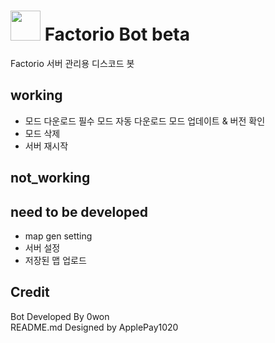 # <img src="https://github.com/PARKasd/factorio_bot-working/blob/main/src/qOiiCE6c_resiz.png" width="48" height="48"/> Factorio Bot beta

Factorio 서버 관리용 디스코드 봇

## working 
 - 모드 다운로드 필수 모드 자동 다운로드 모드 업데이트 & 버전 확인 
 - 모드 삭제 
 - 서버 재시작 
 
## not_working


## need to be developed 

 - map gen setting  
 - 서버 설정 
 - 저장된 맵 업로드

## Credit

Bot Developed By 0won
<br>
README.md Designed by ApplePay1020
